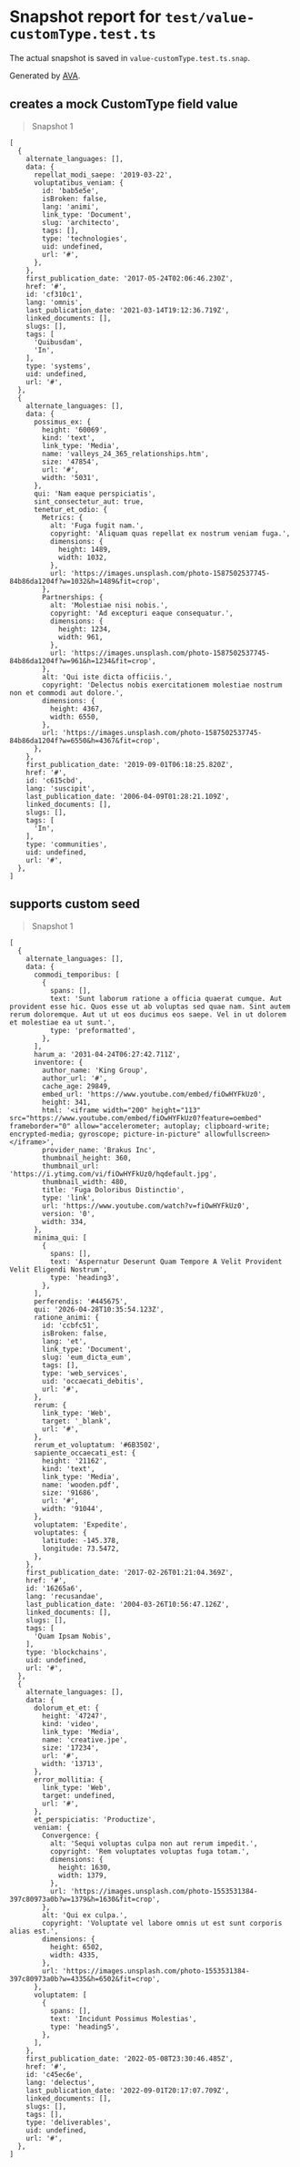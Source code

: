 # Snapshot report for `test/value-customType.test.ts`

The actual snapshot is saved in `value-customType.test.ts.snap`.

Generated by [AVA](https://avajs.dev).

## creates a mock CustomType field value

> Snapshot 1

    [
      {
        alternate_languages: [],
        data: {
          repellat_modi_saepe: '2019-03-22',
          voluptatibus_veniam: {
            id: 'bab5e5e',
            isBroken: false,
            lang: 'animi',
            link_type: 'Document',
            slug: 'architecto',
            tags: [],
            type: 'technologies',
            uid: undefined,
            url: '#',
          },
        },
        first_publication_date: '2017-05-24T02:06:46.230Z',
        href: '#',
        id: 'cf310c1',
        lang: 'omnis',
        last_publication_date: '2021-03-14T19:12:36.719Z',
        linked_documents: [],
        slugs: [],
        tags: [
          'Quibusdam',
          'In',
        ],
        type: 'systems',
        uid: undefined,
        url: '#',
      },
      {
        alternate_languages: [],
        data: {
          possimus_ex: {
            height: '60069',
            kind: 'text',
            link_type: 'Media',
            name: 'valleys_24_365_relationships.htm',
            size: '47854',
            url: '#',
            width: '5031',
          },
          qui: 'Nam eaque perspiciatis',
          sint_consectetur_aut: true,
          tenetur_et_odio: {
            Metrics: {
              alt: 'Fuga fugit nam.',
              copyright: 'Aliquam quas repellat ex nostrum veniam fuga.',
              dimensions: {
                height: 1489,
                width: 1032,
              },
              url: 'https://images.unsplash.com/photo-1587502537745-84b86da1204f?w=1032&h=1489&fit=crop',
            },
            Partnerships: {
              alt: 'Molestiae nisi nobis.',
              copyright: 'Ad excepturi eaque consequatur.',
              dimensions: {
                height: 1234,
                width: 961,
              },
              url: 'https://images.unsplash.com/photo-1587502537745-84b86da1204f?w=961&h=1234&fit=crop',
            },
            alt: 'Qui iste dicta officiis.',
            copyright: 'Delectus nobis exercitationem molestiae nostrum non et commodi aut dolore.',
            dimensions: {
              height: 4367,
              width: 6550,
            },
            url: 'https://images.unsplash.com/photo-1587502537745-84b86da1204f?w=6550&h=4367&fit=crop',
          },
        },
        first_publication_date: '2019-09-01T06:18:25.820Z',
        href: '#',
        id: 'c615cbd',
        lang: 'suscipit',
        last_publication_date: '2006-04-09T01:28:21.109Z',
        linked_documents: [],
        slugs: [],
        tags: [
          'In',
        ],
        type: 'communities',
        uid: undefined,
        url: '#',
      },
    ]

## supports custom seed

> Snapshot 1

    [
      {
        alternate_languages: [],
        data: {
          commodi_temporibus: [
            {
              spans: [],
              text: 'Sunt laborum ratione a officia quaerat cumque. Aut provident esse hic. Quos esse ut ab voluptas sed quae nam. Sint autem rerum doloremque. Aut ut ut eos ducimus eos saepe. Vel in ut dolorem et molestiae ea ut sunt.',
              type: 'preformatted',
            },
          ],
          harum_a: '2031-04-24T06:27:42.711Z',
          inventore: {
            author_name: 'King Group',
            author_url: '#',
            cache_age: 29849,
            embed_url: 'https://www.youtube.com/embed/fiOwHYFkUz0',
            height: 341,
            html: '<iframe width="200" height="113" src="https://www.youtube.com/embed/fiOwHYFkUz0?feature=oembed" frameborder="0" allow="accelerometer; autoplay; clipboard-write; encrypted-media; gyroscope; picture-in-picture" allowfullscreen></iframe>',
            provider_name: 'Brakus Inc',
            thumbnail_height: 360,
            thumbnail_url: 'https://i.ytimg.com/vi/fiOwHYFkUz0/hqdefault.jpg',
            thumbnail_width: 480,
            title: 'Fuga Doloribus Distinctio',
            type: 'link',
            url: 'https://www.youtube.com/watch?v=fiOwHYFkUz0',
            version: '0',
            width: 334,
          },
          minima_qui: [
            {
              spans: [],
              text: 'Aspernatur Deserunt Quam Tempore A Velit Provident Velit Eligendi Nostrum',
              type: 'heading3',
            },
          ],
          perferendis: '#445675',
          qui: '2026-04-28T10:35:54.123Z',
          ratione_animi: {
            id: 'ccbfc51',
            isBroken: false,
            lang: 'et',
            link_type: 'Document',
            slug: 'eum_dicta_eum',
            tags: [],
            type: 'web_services',
            uid: 'occaecati_debitis',
            url: '#',
          },
          rerum: {
            link_type: 'Web',
            target: '_blank',
            url: '#',
          },
          rerum_et_voluptatum: '#6B3502',
          sapiente_occaecati_est: {
            height: '21162',
            kind: 'text',
            link_type: 'Media',
            name: 'wooden.pdf',
            size: '91686',
            url: '#',
            width: '91044',
          },
          voluptatem: 'Expedite',
          voluptates: {
            latitude: -145.378,
            longitude: 73.5472,
          },
        },
        first_publication_date: '2017-02-26T01:21:04.369Z',
        href: '#',
        id: '16265a6',
        lang: 'recusandae',
        last_publication_date: '2004-03-26T10:56:47.126Z',
        linked_documents: [],
        slugs: [],
        tags: [
          'Quam Ipsam Nobis',
        ],
        type: 'blockchains',
        uid: undefined,
        url: '#',
      },
      {
        alternate_languages: [],
        data: {
          dolorum_et_et: {
            height: '47247',
            kind: 'video',
            link_type: 'Media',
            name: 'creative.jpe',
            size: '17234',
            url: '#',
            width: '13713',
          },
          error_mollitia: {
            link_type: 'Web',
            target: undefined,
            url: '#',
          },
          et_perspiciatis: 'Productize',
          veniam: {
            Convergence: {
              alt: 'Sequi voluptas culpa non aut rerum impedit.',
              copyright: 'Rem voluptates voluptas fuga totam.',
              dimensions: {
                height: 1630,
                width: 1379,
              },
              url: 'https://images.unsplash.com/photo-1553531384-397c80973a0b?w=1379&h=1630&fit=crop',
            },
            alt: 'Qui ex culpa.',
            copyright: 'Voluptate vel labore omnis ut est sunt corporis alias est.',
            dimensions: {
              height: 6502,
              width: 4335,
            },
            url: 'https://images.unsplash.com/photo-1553531384-397c80973a0b?w=4335&h=6502&fit=crop',
          },
          voluptatem: [
            {
              spans: [],
              text: 'Incidunt Possimus Molestias',
              type: 'heading5',
            },
          ],
        },
        first_publication_date: '2022-05-08T23:30:46.485Z',
        href: '#',
        id: 'c45ec6e',
        lang: 'delectus',
        last_publication_date: '2022-09-01T20:17:07.709Z',
        linked_documents: [],
        slugs: [],
        tags: [],
        type: 'deliverables',
        uid: undefined,
        url: '#',
      },
    ]
